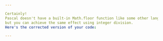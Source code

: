 ```yaml
---

Certainly! 
Pascal doesn't have a built-in Math.floor function like some other languages, 
but you can achieve the same effect using integer division. 
Here's the corrected version of your code:

---
```

